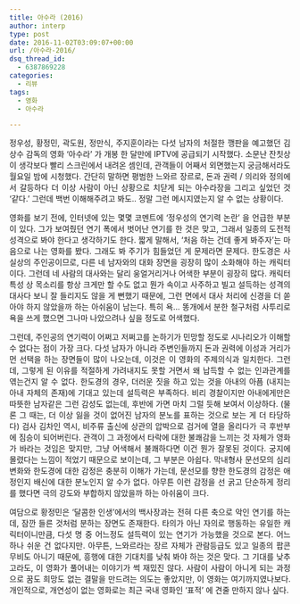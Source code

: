 ```yaml
---
title: 아수라 (2016)
author: interp
type: post
date: 2016-11-02T03:09:07+00:00
url: /아수라-2016/
dsq_thread_id:
  - 6387869228
categories:
  - 리뷰
tags:
  - 영화
  - 아수라

---
```

<p style="text-align: justify;">
  정우성, 황정민, 곽도원, 정만식, 주지훈이라는 다섯 남자의 처절한 깽판을 예고했던 김상수 감독의 영화 &#8216;아수라&#8217; 가 개봉 한 달만에 IPTV에 공급되기 시작했다. 소문난 잔칫상이 생각보다 빨리 스크린에서 내려온 셈인데, 관객들이 어째서 외면했는지 궁금해서라도 월요일 밤에 시청했다. 간단히 말하면 평범한 느와르 장르로, 돈과 권력 / 의리와 정의에서 갈등하다 더 이상 사람이 아닌 상황으로 치닫게 되는 아수라장을 그리고 싶었던 것 &#8216;같다.&#8217; 그런데 백번 이해해주려고 봐도.. 정말 그런 메시지였는지 알 수 없는 상황이다.
</p>

<p style="text-align: justify;">
  영화를 보기 전에, 인터넷에 있는 몇몇 코멘트에 &#8216;정우성의 연기력 논란&#8217; 을 언급한 부분이 있다. 그가 보여줬던 연기 폭에서 벗어난 연기를 한 것은 맞고, 그래서 일종의 도전적 성격으로 봐야 한다고 생각하기도 한다. 짧게 말해서, &#8216;처음 하는 건데 좋게 봐주자&#8217;는 마음으로 나는 영화를 봤다. 그래도 봐 주기가 힘들었던 게 문제라면 문제다. 한도경은 사실상의 주인공이므로, 다른 네 남자와의 대화 장면을 굉장히 많이 소화해야 하는 캐릭터이다. 그런데 네 사람의 대사와는 달리 웅얼거리거나 어색한 부분이 굉장히 많다. 캐릭터 특성 상 목소리를 항상 크게만 할 수도 없고 뭔가 속이고 사주하고 빌고 설득하는 성격의 대사다 보니 잘 들리지도 않을 게 뻔했기 때문에, 그런 면에서 대사 처리에 신경을 더 쏟아야 하지 않았을까 하는 아쉬움이 남는다. 특히 욕&#8230; 똥개에서 분한 철구처럼 사투리로 욕을 쓰게 했으면 그나마 나았으려나 싶을 정도로 어색했다.
</p>

<p style="text-align: justify;">
  그런데, 주인공의 연기력이 어쩌고 저쩌고를 논하기가 민망할 정도로 시나리오가 이해할 수 없다는 점이 가장 크다. 다섯 남자가 아니라 주변인들까지 돈과 권력에 이성과 거리가 먼 선택을 하는 장면들이 많이 나오는데, 이것은 이 영화의 주제의식과 일치한다. 그런데, 그렇게 된 이유를 적절하게 가려내지도 못할 거면서 왜 납득할 수 없는 인과관계를 엮는건지 알 수 없다. 한도경의 경우, 더러운 짓을 하고 있는 것을 아내의 아픔 (내지는 아내 자체의 존재)에 기대고 있는데 설득력은 부족하다. 비리 경찰이지만 아내에게만은 따뜻한 남자같은 그런 감성도 없는데, 후반에 가면 마치 그럴 듯해 보여서 이상하다. (물론 그 때는, 더 이상 잃을 것이 없어진 남자의 분노를 표하는 것으로 보는 게 더 타당하다) 검사 김차인 역시, 비주류 출신에 상관의 압박으로 검거에 열을 올리다가 극 후반부에 짐승이 되어버린다. 관객이 그 과정에서 타락에 대한 불쾌감을 느끼는 것 자체가 영화가 바라는 것임은 맞지만, 그냥 어색해서 불쾌하다면 이건 뭔가 잘못된 것이다. 궁지에 몰렸다는 느낌이 적었기 때문으로 보이는데, 그 부분은 아쉽다. 막내형사 문선모의 심리 변화와 한도경에 대한 감정은 충분히 이해가 가는데, 문선모를 향한 한도경의 감정은 애정인지 배신에 대한 분노인지 알 수가 없다. 아무튼 이런 감정을 선 굵고 단순하게 정리를 했다면 극의 강도와 부합하지 않았을까 하는 아쉬움이 크다.
</p>

<p style="text-align: justify;">
  여담으로 황정민은 &#8216;달콤한 인생&#8217;에서의 백사장과는 전혀 다른 축으로 악인 연기를 하는데, 잠깐 들른 것처럼 분하는 장면도 존재한다. 타의가 아닌 자의로 행동하는 유일한 캐릭터이니만큼, 다섯 명 중 어느정도 설득력이 있는 연기가 가능했을 것으로 본다. 어느 하나 쉬운 건 없다지만. 아무튼, 느와르라는 장르 자체가 관람등급도 있고 일종의 팝콘 무비도 아니기 때문에, 흥행에 대한 기대치를 낮춰 봐야 하는 것은 맞다. 그 기대를 낮추고라도, 이 영화가 풀어내는 이야기가 썩 재밌진 않다. 사람이 사람이 아니게 되는 과정으로 꿈도 희망도 없는 결말을 만드려는 의도는 좋았지만, 이 영화는 여기까지였나보다. 개인적으로, 개연성이 없는 영화로는 최근 국내 영화인 &#8216;표적&#8217; 에 견줄 만하지 않나 싶다.
</p>